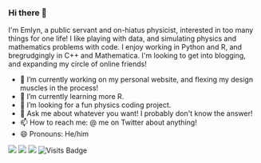 ### Hi there 👋

I'm Emlyn, a public servant and on-hiatus physicist, interested in too many things for one life! I like playing with data, and simulating physics and mathematics problems with code. I enjoy working in Python and R, and bregrudgingly in C++ and Mathematica. I'm looking to get into blogging, and expanding my circle of online friends! 

- 🔭 I’m currently working on my personal website, and flexing my design muscles in the process!
- 🌱 I’m currently learning more R.
- 🤔 I’m looking for a fun physics coding project.
- 💬 Ask me about whatever you want! I probably don't know the answer!
- 📫 How to reach me: @ me on Twitter about anything!
- 😄 Pronouns: He/him

[<img src="https://img.shields.io/badge/twitter-%231DA1F2.svg?&style=for-the-badge&logo=twitter&logoColor=white" />](https://twitter.com/emlynsg) [<img src="https://img.shields.io/badge/linkedin-%230077B5.svg?&style=for-the-badge&logo=linkedin&logoColor=white" />](https://www.linkedin.com/in/emlynsg/) [<img src ="https://img.shields.io/badge/portfolio-web-%23.svg?&style=for-the-badge&logo=&logoColor=white%22">](https://emlynsg.github.io/) ![Visits Badge](https://badges.pufler.dev/visits/emlynsg/emlynsg?style=for-the-badge ) 

